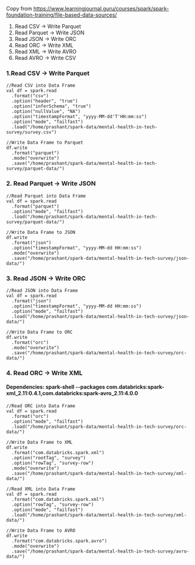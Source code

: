Copy from https://www.learningjournal.guru/courses/spark/spark-foundation-training/file-based-data-sources/
1. Read CSV -> Write Parquet
2. Read Parquet -> Write JSON
3. Read JSON -> Write ORC
4. Read ORC -> Write XML
5. Read XML -> Write AVRO
6. Read AVRO -> Write CSV

### 1.Read CSV -> Write Parquet
```
//Read CSV into Data Frame
val df = spark.read
  .format("csv")
  .option("header", "true")
  .option("inferSchema", "true")
  .option("nullValue", "NA")
  .option("timestampFormat", "yyyy-MM-dd'T'HH:mm:ss")
  .option("mode", "failfast")
  .load("/home/prashant/spark-data/mental-health-in-tech-survey/survey.csv")

//Write Data Frame to Parquet
df.write
  .format("parquet")
  .mode("overwrite")
  .save("/home/prashant/spark-data/mental-health-in-tech-survey/parquet-data/")
```
### 2. Read Parquet -> Write JSON
```
//Read Parquet into Data Frame
val df = spark.read
  .format("parquet")
  .option("mode", "failfast")
  .load("/home/prashant/spark-data/mental-health-in-tech-survey/parquet-data/")

//Write Data Frame to JSON
df.write
  .format("json")
  .option("timestampFormat", "yyyy-MM-dd HH:mm:ss")
  .mode("overwrite")
  .save("/home/prashant/spark-data/mental-health-in-tech-survey/json-data/")
```
### 3. Read JSON -> Write ORC
```
//Read JSON into Data Frame
val df = spark.read
  .format("json")
  .option("timestampFormat", "yyyy-MM-dd HH:mm:ss")
  .option("mode", "failfast")
  .load("/home/prashant/spark-data/mental-health-in-tech-survey/json-data/")

//Write Data Frame to ORC
df.write
  .format("orc")
  .mode("overwrite")
  .save("/home/prashant/spark-data/mental-health-in-tech-survey/orc-data/")
```
### 4. Read ORC -> Write XML

#### Dependencies: spark-shell --packages com.databricks:spark-xml_2.11:0.4.1,com.databricks:spark-avro_2.11:4.0.0 

```
//Read ORC into Data Frame
val df = spark.read
  .format("orc")
  .option("mode", "failfast")
  .load("/home/prashant/spark-data/mental-health-in-tech-survey/orc-data/")

//Write Data Frame to XML
df.write
  .format("com.databricks.spark.xml")
  .option("rootTag", "survey")
  .option("rowTag", "survey-row")
  .mode("overwrite")
  .save("/home/prashant/spark-data/mental-health-in-tech-survey/xml-data/")

```

```
//Read XML into Data Frame
val df = spark.read
  .format("com.databricks.spark.xml")
  .option("rowTag", "survey-row")
  .option("mode", "failfast")
  .load("/home/prashant/spark-data/mental-health-in-tech-survey/xml-data/")

//Write Data Frame to AVRO
df.write
  .format("com.databricks.spark.avro")
  .mode("overwrite")
  .save("/home/prashant/spark-data/mental-health-in-tech-survey/avro-data/")
```



